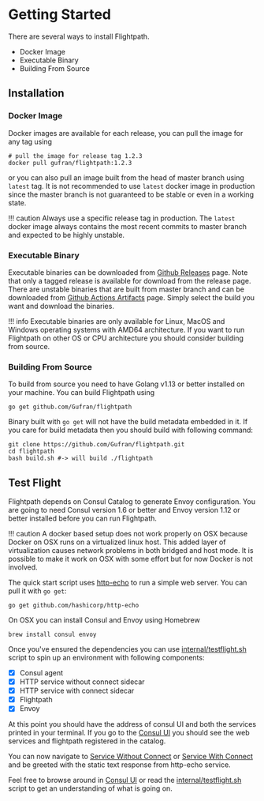 # Getting Started

There are several ways to install Flightpath.

 - Docker Image
 - Executable Binary
 - Building From Source

## Installation

### Docker Image

Docker images are available for each release, you can pull the image for any tag using 

```shell
# pull the image for release tag 1.2.3
docker pull gufran/flightpath:1.2.3
```

or you can also pull an image built from the head of master branch using `latest` tag.
It is not recommended to use `latest` docker image in production since the master branch is not guaranteed to be stable
or even in a working state.

!!! caution
    Always use a specific release tag in production. The `latest` docker image always contains the most
    recent commits to master branch and expected to be highly unstable.

### Executable Binary

Executable binaries can be downloaded from [Github Releases][] page.
Note that only a tagged release is available for download from the release page. There are unstable binaries that are
built from master branch and can be downloaded from [Github Actions Artifacts][] page. Simply select the build you want
and download the binaries.

!!! info
    Executable binaries are only available for Linux, MacOS and Windows operating systems with
    AMD64 architecture. If you want to run Flightpath on other OS or CPU architecture you should
    consider building from source.

### Building From Source

To build from source you need to have Golang v1.13 or better installed on your machine.
You can build Flightpath using

```shell
go get github.com/Gufran/flightpath
```

Binary built with `go get` will not have the build metadata embedded in it. If you care for build metadata then you
should build with following command:

```shell
git clone https://github.com/Gufran/flightpath.git
cd flightpath
bash build.sh #-> will build ./flightpath
```

## Test Flight

Flightpath depends on Consul Catalog to generate Envoy configuration. You are going to need Consul version 1.6 or better
and Envoy version 1.12 or better installed before you can run Flightpath.

!!! caution
    A docker based setup does not work properly on OSX because Docker on OSX runs on a virtualized linux host.
    This added layer of virtualization causes network problems in both bridged and host mode. It is possible to
    make it work on OSX with some effort but for now Docker is not involved.

The quick start script uses [http-echo][] to run a simple web server. You can pull it with `go get`:

```shell
go get github.com/hashicorp/http-echo
```

On OSX you can install Consul and Envoy using Homebrew

```shell
brew install consul envoy
```

Once you've ensured the dependencies you can use [internal/testflight.sh][] script to spin up an environment with following
components:

 - [x] Consul agent
 - [x] HTTP service without connect sidecar
 - [x] HTTP service with connect sidecar
 - [x] Flightpath
 - [x] Envoy

At this point you should have the address of consul UI and both the services printed in your terminal.
If you go to the [Consul UI][] you should see the web services and flightpath registered in the catalog. 

You can now navigate to [Service Without Connect][] or [Service With Connect][] and be greeted with the static text
response from http-echo service.

Feel free to browse around in [Consul UI][] or read the [internal/testflight.sh] script to get an understanding of what
is going on.












[Github Releases]: https://github.com/Gufran/flightpath/releases
[Github Actions Artifacts]: https://github.com/Gufran/flightpath/actions?query=workflow%3ATest
[http-echo]: https://github.com/hashicorp/http-echo
[internal/testflight.sh]: https://github.com/Gufran/flightpath/blob/master/internal/testflight.sh
[Consul UI]: http://localhost:8500/ui/dc1/services
[Service Without Connect]: http://without-connect.app.local:9292/
[Service With Connect]: http://with-connect.app.local:9292/